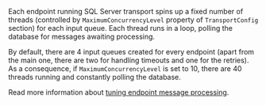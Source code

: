 Each endpoint running SQL Server transport spins up a fixed number of threads (controlled by `MaximumConcurrencyLevel` property of `TransportConfig` section) for each input queue. Each thread runs in a loop, polling the database for messages awaiting processing.

By default, there are 4 input queues created for every endpoint (apart from the main one, there are two for handling timeouts and one for the retries). As a consequence, if `MaximumConcurrencyLevel` is set to 10, there are 40 threads running and constantly polling the database.

Read more information about [tuning endpoint message processing](/nservicebus/operations/tuning?version=core_4).